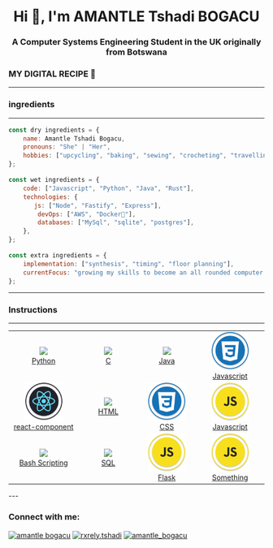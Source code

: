 <h1 align="center">Hi 👋, I'm AMANTLE Tshadi BOGACU</h1>
<h3 align="center">A Computer Systems Engineering Student in the UK originally from Botswana</h3>

### MY DIGITAL RECIPE 🧁
---
### ingredients
---
```javascript
const dry ingredients = {
    name: Amantle Tshadi Bogacu,
    pronouns: "She" | "Her",
    hobbies: ["upcycling", "baking", "sewing", "crocheting", "travelling"],
};
```
```javascript
const wet ingredients = {
    code: ["Javascript", "Python", "Java", "Rust"],
    technologies: {
       js: ["Node", "Fastify", "Express"],
        devOps: ["AWS", "Docker🐳"],
        databases: ["MySql", "sqlite", "postgres"],
    },
};
```
```javascript
const extra ingredients = {
    implementation: ["synthesis", "timing", "floor planning"],
    currentFocus: "growing my skills to become an all rounded computer scientist",
};
```
---
### Instructions
---
<table>
  <tr>
    <td align="center" width="200">
      <a href="https://github.com/ant-design">
        <img src="https://avatars1.githubusercontent.com/u/12101536?s=200&v=4" width="60" />
        <br />
        Python
      </a>
    </td>
    <td align="center" width="200">
      <a href="https://github.com/c-component">
        <img src="https://avatars1.githubusercontent.com/u/9441414?s=200&v=4" width="60" />
         <br />
        C
      </a>
    </td>
    <td align="center" width="200">
      <a href="https://github.com/umijs">
        <img src="https://avatars2.githubusercontent.com/u/33895495?s=200&v=4" width="60" />
        <br />
        Java
      </a>
    </td>
    <td align="center" width="200">
      <a href="https://github.com/antvis">
        <img width="75px" src="https://github.com/Pedro-Murilo/icons-for-readme/blob/main/.github/css-icon.svg" alt="CSS Icon" />
        <br />
        Javascript
      </a>
    </td>
    </tr>
    <tr>
    <td align="center" width="200">
      <a href="https://github.com/react-component">
        <img width="75px" src="https://github.com/Pedro-Murilo/icons-for-readme/blob/main/.github/react-icon.svg" alt="ReactJS Icon" /> 
        <br />
        react-component
      </a>
    </td>
    <td align="center" width="200">
      <a href="https://github.com/umijs">
        <img src="https://avatars2.githubusercontent.com/u/33895495?s=200&v=4" width="60" />
        <br />
        HTML
      </a>
    </td>
    <td align="center" width="200">
      <a href="https://github.com/antvis">
      <img width="75px" src="https://github.com/Pedro-Murilo/icons-for-readme/blob/main/.github/css-icon.svg" alt="CSS Icon" />
        <br />
        CSS
      </a>
    </td>
    <td align="center" width="200">
      <a href="https://github.com/react-component">
         <img width="75px" src="https://github.com/Pedro-Murilo/icons-for-readme/blob/main/.github/js-icon.svg" alt="Javascript Icon" />
        <br />  
        Javascript
      </a>
    </td>
  </tr>
  <tr>
    <td align="center" width="200">
      <a href="https://github.com/umijs">
        <img src="https://avatars2.githubusercontent.com/u/33895495?s=200&v=4" width="60" />
        <br />
        Bash Scripting
      </a>
    </td>
    <td align="center" width="200">
      <a href="https://github.com/antvis">
        <img src="https://avatars.githubusercontent.com/u/19199542?s=200&v=4" width="60" />
        <br />
        SQL
      </a>
    </td>
    <td align="center" width="200">
      <a href="https://github.com/react-component">
         <img width="75px" src="https://github.com/Pedro-Murilo/icons-for-readme/blob/main/.github/js-icon.svg" alt="Javascript Icon" />
        <br />
        Flask
      </a>
    </td>
    <td align="center" width="200">
      <a href="https://github.com/react-component">
         <img width="75px" src="https://github.com/Pedro-Murilo/icons-for-readme/blob/main/.github/js-icon.svg" alt="Javascript Icon" />
        <br />
        Something
      </a>
    </td>
  </tr>
</table>
---
<h3 align="left">Connect with me:</h3>
<p align="left">
<a href="https://linkedin.com/in/amantle bogacu" target="blank"><img align="center" src="https://raw.githubusercontent.com/rahuldkjain/github-profile-readme-generator/master/src/images/icons/Social/linked-in-alt.svg" alt="amantle bogacu" height="30" width="40" /></a>
<a href="https://instagram.com/rxrely.tshadi" target="blank"><img align="center" src="https://raw.githubusercontent.com/rahuldkjain/github-profile-readme-generator/master/src/images/icons/Social/instagram.svg" alt="rxrely.tshadi" height="30" width="40" /></a>
<a href="https://www.tiktok.com/@amantle_bogacu" target="blank"><img align="center" src="https://raw.githubusercontent.com/rahuldkjain/github-profile-readme-generator/master/src/images/icons/Social/tiktok" alt="amantle_bogacu" height="30" width="40" /></a>
</p>


